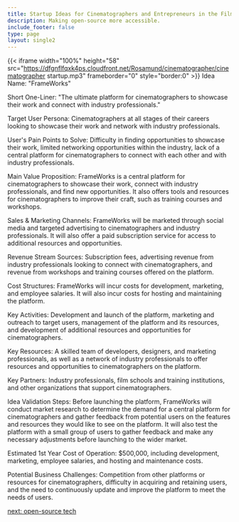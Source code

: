 ```yaml
---
title: Startup Ideas for Cinematographers and Entrepreneurs in the Film  Industry
description: Making open-source more accessible.
include_footer: false
type: page
layout: single2
---
```


{{< iframe width="100%" height="58" src="https://dfgnflfqxk4ps.cloudfront.net/Rosamund/cinematographer/cinematographer startup.mp3" frameborder="0" style="border:0" >}}
Idea Name: "FrameWorks"

Short One-Liner: "The ultimate platform for cinematographers to showcase their work and connect with industry professionals."

Target User Persona: Cinematographers at all stages of their careers looking to showcase their work and network with industry professionals.

User's Pain Points to Solve: Difficulty in finding opportunities to showcase their work, limited networking opportunities within the industry, lack of a central platform for cinematographers to connect with each other and with industry professionals.

Main Value Proposition: FrameWorks is a central platform for cinematographers to showcase their work, connect with industry professionals, and find new opportunities. It also offers tools and resources for cinematographers to improve their craft, such as training courses and workshops.

Sales & Marketing Channels: FrameWorks will be marketed through social media and targeted advertising to cinematographers and industry professionals. It will also offer a paid subscription service for access to additional resources and opportunities.

Revenue Stream Sources: Subscription fees, advertising revenue from industry professionals looking to connect with cinematographers, and revenue from workshops and training courses offered on the platform.

Cost Structures: FrameWorks will incur costs for development, marketing, and employee salaries. It will also incur costs for hosting and maintaining the platform.

Key Activities: Development and launch of the platform, marketing and outreach to target users, management of the platform and its resources, and development of additional resources and opportunities for cinematographers.

Key Resources: A skilled team of developers, designers, and marketing professionals, as well as a network of industry professionals to offer resources and opportunities to cinematographers on the platform.

Key Partners: Industry professionals, film schools and training institutions, and other organizations that support cinematographers.

Idea Validation Steps: Before launching the platform, FrameWorks will conduct market research to determine the demand for a central platform for cinematographers and gather feedback from potential users on the features and resources they would like to see on the platform. It will also test the platform with a small group of users to gather feedback and make any necessary adjustments before launching to the wider market.

Estimated 1st Year Cost of Operation: $500,000, including development, marketing, employee salaries, and hosting and maintenance costs.

Potential Business Challenges: Competition from other platforms or resources for cinematographers, difficulty in acquiring and retaining users, and the need to continuously update and improve the platform to meet the needs of users.


<a href="https://workdojos.com/cinematographer/tech">next: open-source tech</a>
